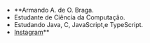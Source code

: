 - **Armando A. de O. Braga. 
- Estudante de Ciência da Computação.
- Estudando Java, C, JavaScript,e TypeScript.
- [Instagram](https://www.instagram.com/@braga_armando_25/)**

<!---
Bragarmando25/Bragarmando25 is a ✨ special ✨ repository because its `README.md` (this file) appears on your GitHub profile.
You can click the Preview link to take a look at your changes.
--->
